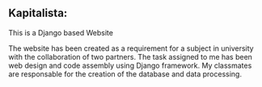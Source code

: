 ## Kapitalista:
This is a Django based Website 

The website has been created as a requirement for a subject in university with the collaboration of two partners.
The task assigned to me has been web design and code assembly using  Django framework. My classmates are responsable for the creation of the database and data processing.
